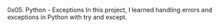 0x05. Python - Exceptions
In this project, I learned handling errors and exceptions in Python with try and except.

